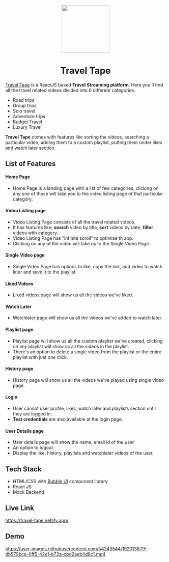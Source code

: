 <p align="center">
<img src="https://user-images.githubusercontent.com/54243544/191998238-2c8eff4d-6747-4be7-a156-f43dfe422f7a.png" height=150px width=150px ></img>
<h1 align="center">Travel Tape </h1>
</p>

<a href="https://travel-tape.netlify.app/">Travel Tape</a> 
is a ReactJS based <strong>Travel Streaming platform</strong>. Here you'll find all the travel related videos divided into 6 different categories.

- Road trips
- Group trips
- Solo travel 
- Adventure trips
- Budget Travel
- Luxury Travel

<strong>Travel Tape</strong> comes with features like sorting the videos, searching a particular video, adding them to a custom playlist, putting them under likes and watch later section. 

<h2>List of Features</h2>

#### Home Page
- Home Page is a landing page with a list of few categories, clicking on any one of those will take you to the video listing page of that particular category.

#### Video Listing page

- Video Listing Page consists of all the travel related videos.
- It has features like, <strong>search</strong> video by title, <strong>sort</strong> videos by date, <strong>filter</strong> videos with category.
- Video Listing Page has "infinite scroll" to optimise th app.
- Clicking on any of the video will take us to the Single Video Page.

#### Single Video page

- Single Video Page has options to like, copy the link, add video to watch later and save it to the playlist.

#### Liked Videos
- Liked videos page will show us all the videos we've liked.

#### Watch Later
- Watchlater page will show us all the videos we've added to watch later.

#### Playlist page
- Playlist page will show us all the custom playlist we've created, clicking on any playlist will show us all the videos in the playlist. 
- There's an option to delete a single video from the playlist or the entire playlist with just one click.

#### History page
- History page will show us all the videos we've played using single video page.

#### Login 
- User cannot user profile, likes, watch later and playlists section until they are logged in.
- <strong>Test credentials</strong> are also available at the login page.

#### User Details page
- User details page will show the name, email id of the user
- An option to logout.
- Display the like, history, playlists and watchlater videos of the user.

## Tech Stack
- HTML/CSS with <a href="https://bubble-ui-documentation.netlify.app/">Bubble UI</a> component library
- React JS
- Mock Backend

## Live Link
https://travel-tape.netlify.app/

## Demo 
https://user-images.githubusercontent.com/54243544/192013879-db579bce-0ff5-42e1-b72a-cbd2aeb4d8c1.mp4


